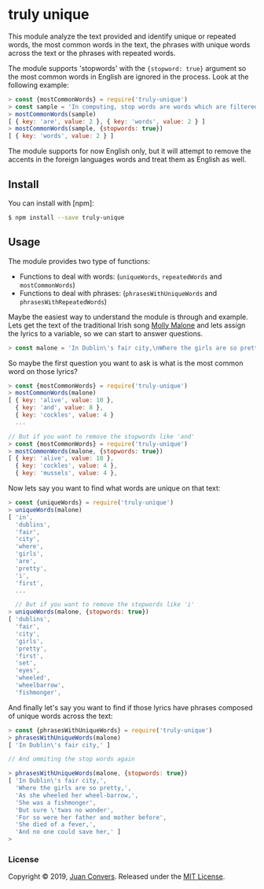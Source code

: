 # truly unique

This module analyze the text provided and identify unique or repeated words, the most common words in the text, the phrases with unique words across the text or the phrases with repeated words.

The module supports 'stopwords' with the `{stopword: true}` argument so the most common words in English are ignored in the process. Look at the following example:

```js
> const {mostCommonWords} = require('truly-unique')
> const sample = 'In computing, stop words are words which are filtered out before or after processing of natural language data'
> mostCommonWords(sample)
[ { key: 'are', value: 2 }, { key: 'words', value: 2 } ]
> mostCommonWords(sample, {stopwords: true})
[ { key: 'words', value: 2 } ]
```

The module supports for now English only, but it will attempt to remove the accents in the foreign languages words and treat them as English as well.

## Install

You can install with [npm]:

```sh
$ npm install --save truly-unique
```

## Usage

The module provides two type of functions:
* Functions to deal with words: (`uniqueWords`, `repeatedWords` and `mostCommonWords`)
* Functions to deal with phrases: (`phrasesWithUniqueWords` and `phrasesWithRepeatedWords`)

Maybe the easiest way to understand the module is through and example. Lets get the text of the traditional Irish song [Molly Malone](https://en.wikipedia.org/wiki/Molly_Malone) and lets assign the lyrics to a variable, so we can start to answer questions.

```js
> const malone = 'In Dublin\'s fair city,\nWhere the girls are so pretty,\nI first set my eyes on sweet Molly Malone,\nAs she wheeled her wheel-barrow,\nThrough streets broad and narrow,\nCrying, "Cockles and mussels, alive, alive, oh!"\n"Alive, alive, oh,\nAlive, alive, oh,"\nCrying "Cockles and mussels, alive, alive, oh".\nShe was a fishmonger\nBut sure \'twas no wonder\nFor so were her father and mother before\nAnd they each wheel\'d their barrow\nThrough streets broad and narrow\nCrying "Cockles and mussels alive, alive oh!"\nShe died of a fever,\nAnd no one could save her,\nAnd that was the end of sweet Molly Malone.\nBut her ghost wheels her barrow,\nThrough streets broad and narrow,\nCrying, "Cockles and mussels, alive, alive, oh!"'
```

So maybe the first question you want to ask is what is the most common word on those lyrics?

```js
> const {mostCommonWords} = require('truly-unique')
> mostCommonWords(malone)
[ { key: 'alive', value: 10 },
  { key: 'and', value: 8 },
  { key: 'cockles', value: 4 }
  ...

// But if you want to remove the stopwords like 'and'
> const {mostCommonWords} = require('truly-unique')
> mostCommonWords(malone, {stopwords: true})
[ { key: 'alive', value: 10 },
  { key: 'cockles', value: 4 },
  { key: 'mussels', value: 4 },

```

Now lets say you want to find what words are unique on that text:

```js
> const {uniqueWords} = require('truly-unique')
> uniqueWords(malone)
[ 'in',
  'dublins',
  'fair',
  'city',
  'where',
  'girls',
  'are',
  'pretty',
  'i',
  'first',
  ...

  // But if you want to remove the stopwords like 'i'
> uniqueWords(malone, {stopwords: true})
[ 'dublins',
  'fair',
  'city',
  'girls',
  'pretty',
  'first',
  'set',
  'eyes',
  'wheeled',
  'wheelbarrow',
  'fishmonger',

```

And finally let's say you want to find if those lyrics have phrases composed of unique words across the text:

```js
> const {phrasesWithUniqueWords} = require('truly-unique')
> phrasesWithUniqueWords(malone)
[ 'In Dublin\'s fair city,' ]

// And ommiting the stop words again

> phrasesWithUniqueWords(malone, {stopwords: true})
[ 'In Dublin\'s fair city,',
  'Where the girls are so pretty,',
  'As she wheeled her wheel-barrow,',
  'She was a fishmonger',
  'But sure \'twas no wonder',
  'For so were her father and mother before',
  'She died of a fever,',
  'And no one could save her,' ]
>
```


### License

Copyright © 2019, [Juan Convers](https://juanconvers.com/).
Released under the [MIT License](LICENSE).
